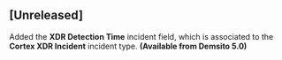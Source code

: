 ## [Unreleased]
Added the **XDR Detection Time** incident field, which is associated to the **Cortex XDR Incident** incident type. **(Available from Demsito 5.0)**
